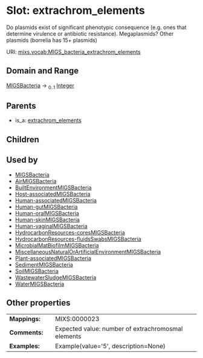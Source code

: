
# Slot: extrachrom_elements


Do plasmids exist of significant phenotypic consequence (e.g. ones that determine virulence or antibiotic resistance). Megaplasmids? Other plasmids (borrelia has 15+ plasmids)

URI: [mixs.vocab:MIGS_bacteria_extrachrom_elements](https://w3id.org/mixs/vocab/MIGS_bacteria_extrachrom_elements)


## Domain and Range

[MIGSBacteria](MIGSBacteria.md) &#8594;  <sub>0..1</sub> [Integer](types/Integer.md)

## Parents

 *  is_a: [extrachrom_elements](extrachrom_elements.md)

## Children


## Used by

 * [MIGSBacteria](MIGSBacteria.md)
 * [AirMIGSBacteria](AirMIGSBacteria.md)
 * [BuiltEnvironmentMIGSBacteria](BuiltEnvironmentMIGSBacteria.md)
 * [Host-associatedMIGSBacteria](Host-associatedMIGSBacteria.md)
 * [Human-associatedMIGSBacteria](Human-associatedMIGSBacteria.md)
 * [Human-gutMIGSBacteria](Human-gutMIGSBacteria.md)
 * [Human-oralMIGSBacteria](Human-oralMIGSBacteria.md)
 * [Human-skinMIGSBacteria](Human-skinMIGSBacteria.md)
 * [Human-vaginalMIGSBacteria](Human-vaginalMIGSBacteria.md)
 * [HydrocarbonResources-coresMIGSBacteria](HydrocarbonResources-coresMIGSBacteria.md)
 * [HydrocarbonResources-fluidsSwabsMIGSBacteria](HydrocarbonResources-fluidsSwabsMIGSBacteria.md)
 * [MicrobialMatBiofilmMIGSBacteria](MicrobialMatBiofilmMIGSBacteria.md)
 * [MiscellaneousNaturalOrArtificialEnvironmentMIGSBacteria](MiscellaneousNaturalOrArtificialEnvironmentMIGSBacteria.md)
 * [Plant-associatedMIGSBacteria](Plant-associatedMIGSBacteria.md)
 * [SedimentMIGSBacteria](SedimentMIGSBacteria.md)
 * [SoilMIGSBacteria](SoilMIGSBacteria.md)
 * [WastewaterSludgeMIGSBacteria](WastewaterSludgeMIGSBacteria.md)
 * [WaterMIGSBacteria](WaterMIGSBacteria.md)

## Other properties

|  |  |  |
| --- | --- | --- |
| **Mappings:** | | MIXS:0000023 |
| **Comments:** | | Expected value: number of extrachromosmal elements |
| **Examples:** | | Example(value='5', description=None) |

